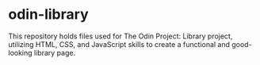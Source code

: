 # odin-library
This repository holds files used for The Odin Project: Library project, utilizing HTML, CSS, and JavaScript skills to create a functional and good-looking library page.
